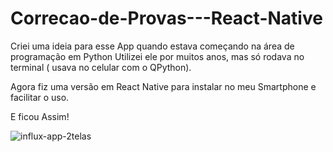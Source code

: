 # Correcao-de-Provas---React-Native

Criei uma ideia para esse App quando estava começando na área de programação em Python 
Utilizei ele por muitos anos, mas só rodava no terminal ( usava no celular com o QPython).

Agora fiz uma versão em React Native para instalar no meu Smartphone e facilitar o uso.

E ficou Assim!


![influx-app-2telas](https://github.com/Andysfukner/Correcao-de-Provas---React-Native/assets/99680522/c2b5af66-8829-4850-9e71-a1b54fee6b2a)
